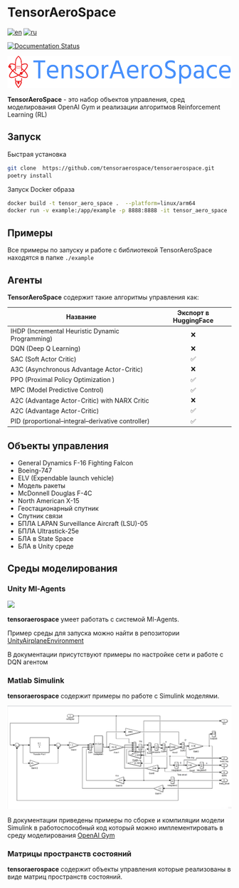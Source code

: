 # TensorAeroSpace 

[![en](https://img.shields.io/badge/lang-en-red.svg)](./README.md)
[![ru](https://img.shields.io/badge/lang-ru-grean.svg)](./README.ru-ru.md)

[![Documentation Status](https://readthedocs.org/projects/tensoraerospace/badge/?version=latest)](https://tensoraerospace.readthedocs.io/en/latest/?badge=latest)

![](./img/logo-no-background.png)

**TensorAeroSpace** - это набор объектов управления, сред моделирования OpenAI Gym и реализации алгоритмов Reinforcement Learning (RL)

## Запуск

Быстрая установка

```bash
git clone  https://github.com/tensoraerospace/tensoraerospace.git
poetry install
```

Запуск Docker образа

```bash
docker build -t tensor_aero_space .  --platform=linux/arm64
docker run -v example:/app/example -p 8888:8888 -it tensor_aero_space
```

## Примеры

Все примеры по запуску и работе с библиотекой TensorAeroSpace находятся в папке `./example`

## Агенты

**TensorAeroSpace** содержит такие алгоритмы управления как:


| Название  | Экспорт в HuggingFace  |
|---|:-------------:|
| IHDP (Incremental Heuristic Dynamic Programming) |  ❌ |
| DQN (Deep Q Learning)  |   ❌ |
| SAC (Soft Actor Critic) | ✅   |
| A3C (Asynchronous Advantage Actor-Critic) | ❌ |
| PPO (Proximal Policy Optimization ) |  ✅  |
| MPC (Model Predictive Control) | ✅   |
| A2C (Advantage Actor-Critic) with NARX Critic | ❌  |
| A2C (Advantage Actor-Critic) |  ✅  |
| PID (proportional–integral–derivative controller)  |  ✅  |
 
## Объекты управления

- General Dynamics F-16 Fighting Falcon
- Boeing-747
- ELV (Expendable launch vehicle)
- Модель ракеты
- McDonnell Douglas F-4C
- North American X-15
- Геостационарный спутник
- Спутник связи
- БПЛА LAPAN Surveillance Aircraft (LSU)-05
- БПЛА Ultrastick-25e
- БЛА в State Space
- БЛА в Unity среде


## Среды моделирования

### Unity Ml-Agents

![](./docs/example/env/img/img_demo_unity.gif)

**tensoraerospace** умеет работать с системой Ml-Agents.

Пример среды для запуска можно найти в репозитории [UnityAirplaneEnvironment](https://github.com/TensorAeroSpace/UnityAirplaneEnvironment)

В документации присутствуют примеры по настройке сети и работе с DQN агентом

### Matlab Simulink

**tensoraerospace** содержит примеры по работе с Simulink моделями.

![](docs/example/simulink/img/model.png)

В документации приведены примеры по сборке и компиляции модели Simulink в работоспособный код который можно имплементировать в среду моделирования [OpenAI Gym](https://github.com/openai/gym)

### Матрицы пространств состояний

**tensoraerospace** содержит объекты управления которые реализованы в виде матриц пространств состояний.
